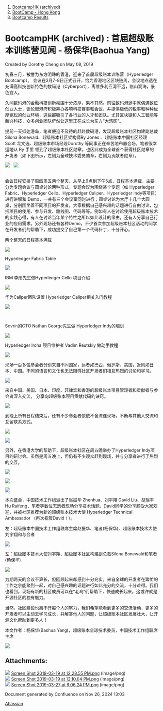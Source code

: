 1. [BootcampHK (archived)](index.html)
2. [BootCamp - Hong Kong](BootCamp---Hong-Kong_23102870.html)
3. [Bootcamp Results](Bootcamp-Results_23103386.html)

# BootcampHK (archived) : 首届超级账本训练营见闻 - 杨保华(Baohua Yang)

Created by Dorothy Cheng on May 08, 2019

初春三月，被誉为东方明珠的香港，迎来了首届超级账本训练营（Hyperledger Bootcamp）。 会议在3月7-8日正式召开，恰为香港地区区块链周，会议地点选在充满高科技创新特色的数码港（Cyberport），离维多利亚湾不远，临山观海，景色宜人。 

久闻数码港的金融科技创新氛围十分浓厚，果不其然。前往数码港途中就偶遇数位创业人士，谈论起港府积极筹办各项科技赛事和会议，并提供极低的税率和种种优厚宽松的创业环境，这些都吸引了各行业的人才和团队。尤其区块链和人工智能等新兴科技，众多创业团队俨然让这里正在成长为东方“大湾区”。

提前一天抵达港岛，笔者便迫不及待的赶赴数码港，发现超级账本社区构建副总裁Silona Bonewald、超级账本社区架构师Ry Jones 、超级账本中国社区经理Scott 龙文选、超级账本市场经理Dorothy 等同事正在辛苦地布置会场。笔者很幸运地从 Ry 手里 领到了超级账本社区勋章，也因此成为全球首个获得社区勋章的开发者（如下图所示，左侧为全球技术委员勋章，右侧为贡献者勋章）。

![](attachments/23103408/23103410.png?height=250)   ![](attachments/23103408/23103409.png?height=245)

   
会议日程安排了周四周五两个整天，从早上9点到下午5点，日程基本满载，主要分为专题会议与圆桌讨论两种形式。专题会议为围绕某个专题（如 Hyperledger Fabric、Hyperledger Cello、Hyperledger Caliper、Hyperledger Indy等项目）进行讲解和 Demo，一共有三个会议室同时进行；圆桌讨论为大厅十几个大圆桌，分别围坐着不同项目的开发者，大家根据自己感兴趣的话题进行自由讨论，包括项目的使用、参与开发、路线图、代码等等。例如有人在讨论使用超级账本技术的实践心得，有人在讨论当年某个特性之所以如此设计的缘由，还有人分享自己行业的应用需求。另外现场还有各种Demo，不少首次参加超级账本社区活动的同学在开发者们的帮助下，成功提交了自己第一个代码补丁，十分开心。

两个整天的日程基本满载

![](attachments/23103408/23103411.png?height=400)

Hyperledger Fabric Table

![](https://mmbiz.qpic.cn/mmbiz_jpg/gib7ZttiaJ24qibtmb9Wd8cgh7xsCSchqYRTz0eyL231maXZzn3F3VlicYmibl4CwbicY6icdkfibCvc7ZHGh1RpkbNetw/640?wx_fmt=jpeg&wxfrom=5&wx_lazy=1&wx_co=1)

IBM 李彤先生做Hyperledger Cello 项目介绍

![](https://mmbiz.qpic.cn/mmbiz_jpg/gib7ZttiaJ24qibtmb9Wd8cgh7xsCSchqYR03SIib47B6meOfGyibcxYJMm0A0a0VoRO8PgBb3MGBeibJmQWWTPLNurg/640?wx_fmt=jpeg&wxfrom=5&wx_lazy=1&wx_co=1)

华为Caliper团队设置 Hyperledger Caliper相关入门教程 

![](https://mmbiz.qpic.cn/mmbiz_jpg/gib7ZttiaJ24qibtmb9Wd8cgh7xsCSchqYRzAtrVa8k266mCzhdnH0hSdUZEBGBnlfXsFSmjhuV7LsGV2Ss1qMPOw/640?wx_fmt=jpeg&wxfrom=5&wx_lazy=1&wx_co=1)

 

Sovrin的CTO Nathan George先生做 Hyperledger Indy的培训

![](https://mmbiz.qpic.cn/mmbiz_jpg/gib7ZttiaJ24qibtmb9Wd8cgh7xsCSchqYRmMc6AibPz9ny4BbYkffL9zFHQ11mnHSqAFt7ickO0AI5FZ8sOdc2wMIg/640?wx_fmt=jpeg&wxfrom=5&wx_lazy=1&wx_co=1)

Hyperledger Iroha 项目维护者 Vadim Reutskiy 做动手教程 

![](https://mmbiz.qpic.cn/mmbiz_jpg/gib7ZttiaJ24qibtmb9Wd8cgh7xsCSchqYRGXX3IzywpYyPiaia3kibzWNwKleXmZxn1CzunjdIVotFqcZcA2JyVJ7JQ/640?wx_fmt=jpeg&wxfrom=5&wx_lazy=1&wx_co=1)

现场一百多位参会者分别来自不同国家，远者如巴西、俄罗斯、美国，近则如日本、中国。不同的语言和文化也无法阻碍社区开发者们相互热烈的讨论和学习。

![](https://mmbiz.qpic.cn/mmbiz_jpg/gib7ZttiaJ24qibtmb9Wd8cgh7xsCSchqYRVN8PYSMkRvHZvksicBg11xyItH3ibb4wAlOcRH50opG8vicicI2HWqicugw/640?wx_fmt=jpeg&wxfrom=5&wx_lazy=1&wx_co=1)

来自中国、美国、日本、印度、菲律宾和香港的超级账本项目管理者和贡献者与参会者深入交流， 分享向超级账本项目贡献代码的诀窍。

![](https://mmbiz.qpic.cn/mmbiz_jpg/gib7ZttiaJ24o12FSicMkOQ6qiaISRJiclx5OpyteO8JsicicYw7tbur5BYILHWpTCuFS5RkDSYZZkn85UIxdMnaUmiayg/640?wx_fmt=jpeg&wxfrom=5&wx_lazy=1&wx_co=1)

到晚上所有日程结束后，还有不少参会者依依不舍流连现场，不断与其他人交流和互留联系方式。

![](https://mmbiz.qpic.cn/mmbiz_png/gib7ZttiaJ24qibtmb9Wd8cgh7xsCSchqYRibqjhDJXsQt9psxCyYS6rv4Ithz9xRf8HmyfaSwIN3FdL04hC86XKfQ/640?wx_fmt=png&wxfrom=5&wx_lazy=1&wx_co=1)

![](https://mmbiz.qpic.cn/mmbiz_png/gib7ZttiaJ24qibtmb9Wd8cgh7xsCSchqYRVVlT0vT5kKJib4N1KDtNg2YbKP4PkwqCslAnNhL9wpsJRK7B3F6yib1A/640?wx_fmt=png&wxfrom=5&wx_lazy=1&wx_co=1)

另外，在香港大学的帮助下，超级账本社区在周五晚举办了Hyperledger Indy项目的研讨会。虽然是周五晚上，但仍有不少观众赶到现场，并与分享者进行了热烈的交互。

![](https://mmbiz.qpic.cn/mmbiz_png/gib7ZttiaJ24qibtmb9Wd8cgh7xsCSchqYRSz2A5M3lRhJCm5ZM8mxU7mswiaxAy4DPVJAENN3Hv5iaVwt3iaut98FZg/640?wx_fmt=png&wxfrom=5&wx_lazy=1&wx_co=1)

![](https://mmbiz.qpic.cn/mmbiz_jpg/gib7ZttiaJ24qibtmb9Wd8cgh7xsCSchqYR0icTzxias6Lkkfyk20NDpGlTVjlsF1Qo5RbvIw7j3ialSVXaFch21jZww/640?wx_fmt=jpeg&wxfrom=5&wx_lazy=1&wx_co=1)

![](https://mmbiz.qpic.cn/mmbiz_jpg/gib7ZttiaJ24qibtmb9Wd8cgh7xsCSchqYRGsdHiaIwRQasfFJuUlEgjPAdd2SQkXmJVrPiasax5E9dnXtvbIPdmIIQ/640?wx_fmt=jpeg&wxfrom=5&wx_lazy=1&wx_co=1)

本次盛会，中国技术工作组派出了赵振华 Zhenhua、刘宇翔 David Liu、胡瑞丰 Hu Ruifeng、笔者等数位志愿者现场分享技术话题。David同学的分享颇受大家欢迎，并被社区推荐为新的超级账本技术大使 Hyperledger Technical Ambassador （再次祝贺David！）。

左：超级账本中国技术工作组联席主席赵振华、笔者(杨保华)、超级账本技术大使刘宇翔和与会者

![](https://mmbiz.qpic.cn/mmbiz_png/gib7ZttiaJ24qibtmb9Wd8cgh7xsCSchqYRfgNs4IMm7rW0Pa3CesPTpic1lUvOAtlZvVRD8oT1H08UlpHecVfA9xA/640?wx_fmt=png&wxfrom=5&wx_lazy=1&wx_co=1)

左：超级账本技术大使刘宇翔、超级账本社区构建副总裁Silona Bonewald和笔者(杨保华)

![](https://mmbiz.qpic.cn/mmbiz_jpg/gib7ZttiaJ24qibtmb9Wd8cgh7xsCSchqYRvooo4Bksxic92OwhezUaF3mJ01ZM5icbJEsR35ia9o8Ra7icNAic9HPlfcw/640?wx_fmt=jpeg&wxfrom=5&wx_lazy=1&wx_co=1)

为期两天的会议不算长，但回顾起来却感到十分充实。来自全球的开发者在繁忙的工作之余能聚到一起，对自己感兴趣的话题进行如此充分的交流，十分难得。我们也看到，现场有新的社区成员可以在“老鸟”们帮助下，快速成长起来。这或许就是开源社区的独有魅力。

当然，社区建设也离不开每个人的努力，我们希望能看到更多的交流活动，更多的开发者可以主动去学习成长，并解答他人的问题，让超级账本社区发展壮大，让开源文化帮助到更多人！

本文作者：杨保华(Baohua Yang)，超级账本全球技术委员，中国技术工作组联席主席

![](https://mmbiz.qpic.cn/mmbiz_jpg/gib7ZttiaJ24o12FSicMkOQ6qiaISRJiclx5OrLY4MW7MjNIp69tyb7icic3ZN3rzookcAXEQQaopWsLUXDWgU75hvbibA/640?wx_fmt=jpeg&wxfrom=5&wx_lazy=1&wx_co=1)

## Attachments:

![](images/icons/bullet_blue.gif) [Screen Shot 2019-03-19 at 12.28.55 PM.png](attachments/23103408/23103409.png) (image/png)  
![](images/icons/bullet_blue.gif) [Screen Shot 2019-03-19 at 12.10.04 PM.png](attachments/23103408/23103410.png) (image/png)  
![](images/icons/bullet_blue.gif) [Screen Shot 2019-03-27 at 6.06.24 PM.png](attachments/23103408/23103411.png) (image/png)

Document generated by Confluence on Nov 26, 2024 13:03

[Atlassian](http://www.atlassian.com/)

